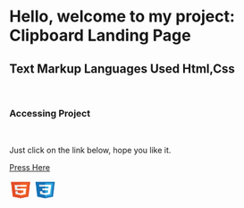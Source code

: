 <h1>Hello, welcome to my project: Clipboard Landing Page</h1>
<h2>Text Markup Languages ​​Used Html,Css</h2><br>
<h3>Accessing Project</h3><br>
<p>Just click on the link below, hope you like it.</p>
<a href="https://maxemiliano1.github.io/clipboard-landing-page/" target="_blank">Press Here</a>
<div style="display: inline_block"><br>
    <img align="center" alt="Max-HTML" height="30" width="40"
        src="https://raw.githubusercontent.com/devicons/devicon/master/icons/html5/html5-original.svg">
    <img align="center" alt="Max-CSS" height="30" width="40"
        src="https://raw.githubusercontent.com/devicons/devicon/master/icons/css3/css3-original.svg">
</div>